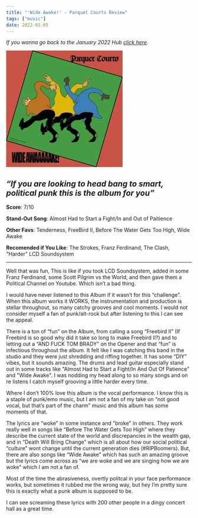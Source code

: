 ```yaml
---
title: "'Wide Awake!' - Parquet Courts Review"
tags: ["music"]
date: 2022-01-05
---
```


_If you wanna go back to the January 2022 Hub
[click here](/posts/album-a-day-jan-2022-intro/)._



![album cover for mikgazer vol. 1](/images/Wide_Awake_Parquet_Courts.jpg#center)

*“If you are looking to head bang to smart, political punk this is the album for you”*
---

**Score**: 7/10

**Stand-Out Song**: Almost Had to Start a Fight/In and Out of Paitience 

**Other Favs**: Tenderness, FreeBird II, Before The Water Gets Too High, Wide Awake

**Recomended if You Like**: The Strokes, Franz Ferdinand, The Clash, "Harder" LCD Soundsystem

---

Well that was fun, This is like if you took LCD Soundsystem, added in some Franz Ferdinand, some Scott Pilgrim vs the World, and then gave them a Political Channel on Youtube. Which isn’t a bad thing.

I would have never listened to this Album if it wasn’t for this “challenge”. When this album works it WORKS, the instrumentation and production is stellar throughout, so many catchy grooves and cool moments. I would not consider myself a fan of punk/alt-rock but after listening to this I can see the appeal. 

There is a ton of “fun” on the Album, from calling a song “Freebird II” (If Freebird is so good why did it take so long to make Freebird II?) and to letting out a “AND FUCK TOM BRADY” on the Opener and that “fun” is infectious throughout the album. It felt like I was catching this band in the studio and they were just shredding and riffing together. It has some “DIY” vibes, but it sounds amazing. The drums and lead guitar especially stand out in some tracks like "Almost Had to Start a Fight/In And Out Of Patience" and "Wide Awake". I was nodding my head along to so many songs and on re listens I catch myself grooving a little harder every time.

Where I don’t 100% love this album is the vocal performance. I know this is a staple of punk/emo music, but I am not a fan of my take on “not good vocal, but that’s part of the charm” music and this album has some moments of that. 

The lyrics are “woke” in some instance and "broke" in others. They work really well in songs like “Before The Water Gets Too High” where they describe the current state of the world and discrepancies in the wealth gap, and in “Death Will Bring Change” which is all about how our social political “culture” wont change until the current generation dies (#RIPBoomers). But, there are also songs like “Wide Awake” which has such an amazing groove but the lyrics come across as “we are woke and we are singing how we are woke” which I am not a fan of.

Most of the time the abrasiveness, overtly politcal in your face performance works, but sometimes it rubbed me the wrong way, but hey I’m pretty sure this is exactly what a punk album is supposed to be. 

I can see screaming these lyrics with 200 other people in a dingy concert hall as a great time.


